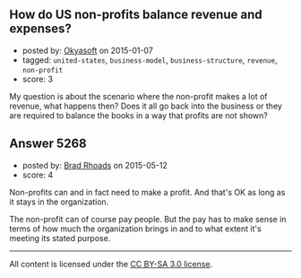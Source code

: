 ## How do US non-profits balance revenue and expenses?

- posted by: [Okyasoft](https://stackexchange.com/users/294248/okyasoft) on 2015-01-07
- tagged: `united-states`, `business-model`, `business-structure`, `revenue`, `non-profit`
- score: 3

My question is about the scenario where the non-profit makes a lot of revenue, what happens then? Does it all go back into the business or they are required to balance the books in a way that profits are not shown?


## Answer 5268

- posted by: [Brad Rhoads](https://stackexchange.com/users/42121/brad-rhoads) on 2015-05-12
- score: 4

Non-profits can and in fact need to make a profit. And that's OK as long as it stays in the organization.

The non-profit can of course pay people. But the pay has to make sense in terms of how much the organization brings in and to what extent it's meeting its stated purpose.



---

All content is licensed under the [CC BY-SA 3.0 license](https://creativecommons.org/licenses/by-sa/3.0/).
